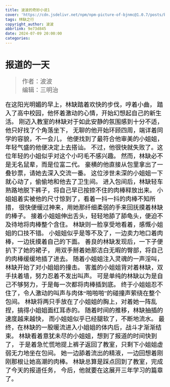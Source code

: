 ```yaml
---
title: 波波的奇妙小说1
cover: 'https://cdn.jsdelivr.net/npm/npm-picture-of-bjnmc@1.0.7/posts/bobocover.jpg'
tags: 林缺之行
copyright_author: 波波
abbrlink: 9e73d845
date: 2024-07-09 20:00:00
categories:
---
```

<font face="kaiti">

  <h1>报道的一天</h1>
  <font style="color:black;font-size:19px;font-weight:450">
    
  >作者：波波  
  >编辑：三明治  
    
在这阳光明媚的早上，林缺踏着欢快的步伐，哼着小曲，
踏入了高中校园，他怀着激动的心情，开始幻想起自己的新生活。
刚迈入教室的林缺对于如此安静的氛围感到十分不适，他只好找了个角落坐下，
无聊的他开始环顾四周，端详着同学的容貌，不一会儿，
他便找到了最符合他审美的小姐姐，年轻气盛的他便决定上去搭讪。
不过，他很快就失败了。这位年轻的小姐似乎对这个小叼毛不感兴趣。
然而，林缺必不是无名鼠辈，而是位富二代。
豪横的他直接从包里拿出了一叠钞票，请她去深入交流一番。
这位涉世未深的小姐姐一下就心动了，偷偷地和他去了卫生间。
进入包间后，林缺轻车熟路地脱下裤子，将自己早已按捺不住的肉棒释放出来。
小姐姐着实被他的尺寸惊到了，看着一抖一抖的肉棒不知所措，
很快便缓过神来，用她那纤细柔弱的手来回抚摸着林缺的棒子。
接着小姐姐伸出舌头，轻轻地舔了舔龟头，便迫不及待地将肉棒整个含住。
林缺则一脸享受地看着，感慨小姐姐的口技不错。
小姐姐似乎是等不及了，一边卖力地口着肉棒，一边抚摸着自己的下面。
善良的林缺发现后，一下子便扒下了她的裙子，
用双手掰着她那洁白无暇的臀部，将自己的肉棒缓缓地插了进去。
随着小姐姐注入灵魂的一声淫叫，林缺开始了对小姐姐的撞击。
害羞的小姐姐背对着林缺，双手扶着墙，努力忍着不发出叫声。
可是单纯的林缺以为是自己不够努力，于是每一次都将肉棒插到底。
终于小姐姐忍不住了，令人激动的叫声与肉体“啪啪啪”的碰撞声萦绕在整个包间。
林缺将两只手放在了小姐姐的胸上，对着她一阵乱捏，搞得小姐姐面红耳赤的。
随着时间的推移，林缺抽插的速度越来越快，
而小姐姐似乎已经腿软了，不断地流水。
最终，在林缺的一股暖流进入小姐姐的体内后，战斗才渐渐结束。
林缺看着意犹未尽的小姐姐，想到了报道的时间快到了，
于是着急忙慌地提上裤子返回了教室，只剩下小姐姐虚弱无力地坐在包间。
她一边舔着流出的精液，一边回想着刚刚那根让她高潮的肉棒。
林缺总算是踩点回到了教室，完成了今天的报道任务，
今后，他就要在这展开三年学习的篇章了。
  </font>
</font>